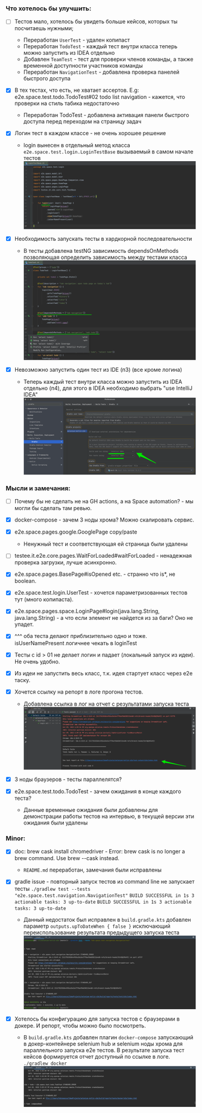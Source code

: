 ### Что хотелось бы улучшить:

- [ ] Тестов мало, хотелось бы увидеть больше кейсов, которых ты посчитаешь нужными;
    - Переработан `UserTest` - удален копипаст
    - Переработан `TodoTest` - каждый тест внутри класса теперь можно запустить из IDEA отдельно
    - Добавлен `TeamTest` - тест для проверки членов команды, а также временной доступности участников команды
    - Переработан `NavigationTest` - добавлена проверка панелей быстрого доступа
- [x] В тех тестах, что есть, не хватает ассертов. E.g: e2e.space.test.todo.TodoTest#02 todo list navigation - кажется, что проверки на стиль табика
  недостаточно
    - Переработан TodoTest - добавлена активация панели быстрого доступа перед переходом на страницу задач
- [x] Логин тест в каждом классе - не очень хорошее решение
    - login вынесен в отдельный метод класса `e2e.space.test.login.LoginTestBase` вызываемый в самом начале тестов ![login.png](feedback/login.png)

- [x] Необходимость запускать тесты в хардкорной последовательности
    - В тесты добавлена testNG зависимость dependsOnMethods позволяющая определить зависимость между тестами
      класса ![dependsOnMethods.png](feedback/dependsOnMethods.png)

- [x] Невозможно запустить один тест из IDE (п3) (все кроме логина)
    - Теперь каждый тест внутри класса можно запустить из IDEA отдельно (п4), для этого в IDEA необходимо выбрать "use IntelliJ
      IDEA" ![gradle.png](feedback/gradle.png)

### Мысли и замечания:

- [ ] Почему бы не сделать не на GH actions, а на Space automation? - мы могли бы сделать там ревью.
- [x] docker-compose - зачем 3 ноды хрома? Можно скалировать сервис.
- [x] e2e.space.pages.google.GooglePage copy/paste
    - Ненужный тест и соответствующая ей страница были удалены
- [ ] testee.it.e2e.core.pages.WaitForLoaded#waitForLoaded - ненадежная проверка загрузки, лучше асинхронно.
- [x] e2e.space.pages.BasePage#isOpened etc. - странно что is*, не boolean.

- [x] e2e.space.test.login.UserTest - хочется параметризованных тестов тут (много копипаста).
- [x] e2e.space.pages.space.LoginPage#login(java.lang.String, java.lang.String) - а что если элемент не найдется из за баги? Оно не упадет.
- [x] ^^^ оба теста делают приблизительно одно и тоже. isUserNamePresent логичнее чекать в loginTest

- [x] Тесты с id > 01 не делает логин и падает (локальный запуск из идеи). Не очень удобно.
- [x] Из идеи не запустить весь класс, т.к. идея стартует класс через e2e таску.
- [x] Хочется ссылку на репорт в логе прогона тестов.
    - Добавлена ссылка в лог на отчет с результатами запуска теста ![report.png](feedback/report.png)

- [x] 3 ноды браузеров - тесты параллелятся?
- [x] e2e.space.test.todo.TodoTest - зачем ожидания в конце каждого теста?
    - Данные временные ожидания были добавлены для демонстрации работы тестов на интервью, в текущей версии эти ожидания были удалены

### Minor:

- [x] doc: brew cask install chromedriver - Error: brew cask is no longer a brew command. Use brew <command> --cask instead.
    - `README.md` переработан, замечания были исправлены

- [x] gradle issue - повторный запуск тестов из command line не запускает тесты
  ``./gradlew test --tests "e2e.space.test.navigation.NavigationTest"``
  ``
  BUILD SUCCESSFUL in 1s
  3 actionable tasks: 3 up-to-date
  ``
  ``
  BUILD SUCCESSFUL in 1s
  3 actionable tasks: 3 up-to-date
  ``
    - Данный недостаток был исправлен в `build.gradle.kts` добавлен параметр `outputs.upToDateWhen { false }` исключающий переиспользование результата
      предыдущего запуска теста ![upToDateWhen.png](feedback/upToDateWhen.png)

- [x] Хотелось бы конфигурацию для запуска тестов с браузерами в докере. И репорт, чтобы можно было посмотреть.
    - В `build.gradle.kts` добавлен плагин `docker-compose` запускающий в докер-контейнере selenium hub и selenium ноды хрома для параллельного
      запуска
      e2e тестов. В результате запуска тест кейсов формируется отчет доступный по ссылке в логе.
      ``./gradlew docker`` ![docker-report-link.png](feedback/docker-report-link.png)